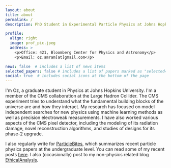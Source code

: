 ```yaml
---
layout: about
title: about
permalink: /
description: PhD Student in Experimental Particle Physics at Johns Hopkins

profile:
  align: right
  image: prof_pic.jpeg
  address: >
    <p>Office: 421, Bloomberg Center for Physics and Astronomy</p>
    <p>Email: oz.amram[at]gmail.com</p>

news: false  # includes a list of news items
selected_papers: false # includes a list of papers marked as "selected={true}"
social: true  # includes social icons at the bottom of the page
---
```


I'm Oz, a graduate student in Physics at Johns Hopkins University. I'm a member
of the CMS collaboration at the Large Hadron Collider. 
The CMS experiment tries to understand what the fundamental building blocks of
the universe are and how they interact. 
My research has focused on model independent searches for new physics using
machine learning methods as well as precision electroweak measurements. 
I have also worked various aspects of the CMS pixel detector, including the 
modeling of its radiation damage, novel reconstruction algorithms, and 
studies of designs for its phase-2 upgrade. 

I also regularly write for [ParticleBites](https://www.particlebites.com/), which summarizes recent particle physics papers at the undergraduate
level. You can read some of my recent posts
[here](https://www.particlebites.com/?author=30). 
I also (occasionally) post to my non-physics related blog
[EthicalAnalysis](https://www.ethicalanalysis.blog).

